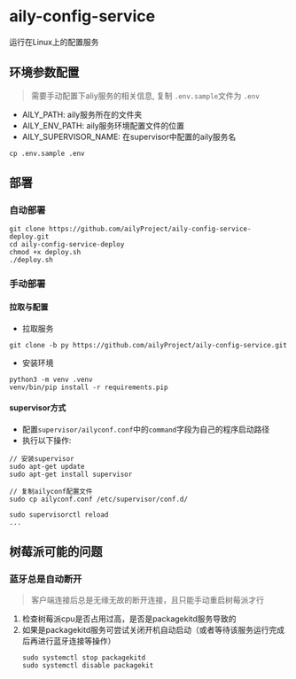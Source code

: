 # aily-config-service
运行在Linux上的配置服务


## 环境参数配置
> 需要手动配置下aliy服务的相关信息, 复制 `.env.sample`文件为 `.env`

- AILY_PATH: aily服务所在的文件夹
- AILY_ENV_PATH: aily服务环境配置文件的位置
- AILY_SUPERVISOR_NAME: 在supervisor中配置的aily服务名

```
cp .env.sample .env
```

## 部署
### 自动部署

```
git clone https://github.com/ailyProject/aily-config-service-deploy.git
cd aily-config-service-deploy
chmod +x deploy.sh
./deploy.sh
```

### 手动部署
#### 拉取与配置
- 拉取服务
```shell
git clone -b py https://github.com/ailyProject/aily-config-service.git
```

- 安装环境
```shell
python3 -m venv .venv
venv/bin/pip install -r requirements.pip
```

#### supervisor方式
- 配置`supervisor/ailyconf.conf`中的`command`字段为自己的程序启动路径
- 执行以下操作:
```shell
// 安装supervisor
sudo apt-get update
sudo apt-get install supervisor

// 复制ailyconf配置文件
sudo cp ailyconf.conf /etc/supervisor/conf.d/

sudo supervisorctl reload
...
```

## 树莓派可能的问题

### 蓝牙总是自动断开
> 客户端连接后总是无缘无故的断开连接，且只能手动重启树莓派才行

1. 检查树莓派cpu是否占用过高，是否是packagekitd服务导致的
2. 如果是packagekitd服务可尝试关闭开机自动启动（或者等待该服务运行完成后再进行蓝牙连接等操作）
    ```
    sudo systemctl stop packagekitd
    sudo systemctl disable packagekit
    ```